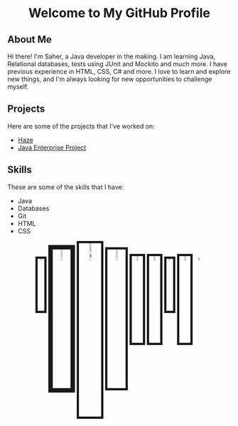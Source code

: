 <!-- Header -->
<h1 align="center">Welcome to My GitHub Profile</h1>

<!-- About Me -->
## About Me

Hi there! I'm Saher, a Java developer in the making. I am learning Java, Relational databases, tests using JUnit and Mockito and much more. I have previous experience in HTML, CSS, C# and more. I love to learn and explore new things, and I'm always looking for new opportunities to challenge myself.

<!-- Projects -->
## Projects

Here are some of the projects that I've worked on:

- [Haze](https://github.com/fungover/haze)
- [Java Enterprise Project](https://github.com/ithsjavagroupd/project)

<!-- Skills -->
## Skills

These are some of the skills that I have:

- Java
- Databases
- Git
- HTML
- CSS

<!-- Badges -->
<p align="center">
  <img src="https://upload.wikimedia.org/wikipedia/en/thumb/3/30/Java_programming_language_logo.svg/1200px-Java_programming_language_logo.svg.png" alt="Java" width="3%" border="5">
  <img src="https://upload.wikimedia.org/wikipedia/commons/8/87/Sql_data_base_with_logo.png" alt="SQL" width="8%" border="10">
  <img src="https://upload.wikimedia.org/wikipedia/commons/thumb/9/93/MongoDB_Logo.svg/2560px-MongoDB_Logo.svg.png" alt="mongodb" width="10%" border="5">
  <img src="https://junit.org/junit4/images/junit5-banner.png" alt="junit" width="8%" border="5">
  <img src="https://marsner.com/wp-content/uploads/test-driven-development-TDD.png" alt="TDD" width="5%" border="5">
  <img src="https://www.docker.com/wp-content/uploads/2022/03/vertical-logo-monochromatic.png" alt="docker" width="5%" border="5">
  <img src="https://git-scm.com/images/logos/downloads/Git-Icon-1788C.png" alt="git" width="3%" border="5">
  <img src="https://upload.wikimedia.org/wikipedia/commons/thumb/8/81/Jakarta_ee_logo_schooner_color_stacked_default.svg/1200px-Jakarta_ee_logo_schooner_color_stacked_default.svg.png" alt="jakartaee" width="5%" border="5">
  <img src="https://encrypted-tbn0.gstatic.com/images?q=tbn:ANd9GcS9IFCcIFhgWNixz_TVACDR6oIMr-hvk6Rz3g&usqp=CAU" width="4%">
</p>
